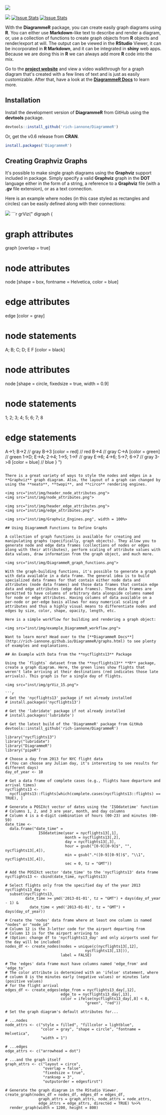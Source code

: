 <img src="inst/img/DiagrammeR.png">

![](http://cranlogs.r-pkg.org/badges/grand-total/DiagrammeR?color=brightgreen) [![Issue Stats](http://issuestats.com/github/rich-iannone/DiagrammeR/badge/pr?style=flat)](http://issuestats.com/github/rich-iannone/DiagrammeR) [![Issue Stats](http://issuestats.com/github/rich-iannone/DiagrammeR/badge/issue?style=flat)](http://issuestats.com/github/rich-iannone/DiagrammeR)

With the **DiagrammeR** package, you can create easily graph diagrams using **R**. You can either use **Markdown**-like text to describe and render a diagram, or, use a collection of functions to create graph objects from **R** objects and render/export at will. The output can be viewed in the **RStudio** Viewer, it can be incorporated in **R Markdown**, and it can be integrated in **shiny** web apps. Because we are doing this in **R** we can always add more **R** code into the mix.

Go to the [**project website**](http://rich-iannone.github.io/DiagrammeR/) and view a video walkthrough for a graph diagram that's created with a few lines of text and is just as easily customizable. After that, have a look at the [**DiagrammeR Docs**](http://rich-iannone.github.io/DiagrammeR/docs.html) to learn more. 

## Installation

Install the development version of **DiagrammeR** from GitHub using the **devtools** package.

```r
devtools::install_github('rich-iannone/DiagrammeR')
```

Or, get the v0.6 release from **CRAN**.

```r
install.packages('DiagrammeR')
```

## Creating Graphviz Graphs

It's possible to make single graph diagrams using the **Graphviz** support included in package. Simply specify a valid **Graphviz** graph in the **DOT** language either in the form of a string, a reference to a **Graphviz** file (with a **.gv** file extension), or as a text connection. 

Here is an example where nodes (in this case styled as rectangles and circles) can be easily defined along with their connections:

<img src="inst/img/grViz_2.png">
```r
grViz("
digraph {
  
  # graph attributes
  graph [overlap = true]
  
  # node attributes
  node [shape = box,
        fontname = Helvetica,
        color = blue]
  
  # edge attributes
  edge [color = gray]
  
  # node statements
  A; B; C; D; E
  F [color = black]
  
  # node attributes
  node [shape = circle,
        fixedsize = true,
        width = 0.9]
  
  # node statements
  1; 2; 3; 4; 5; 6; 7; 8

  # edge statements
  A->1; B->2                   // gray
  B->3 [color = red]           // red
  B->4                         // gray
  C->A [color = green]         // green
  1->D; E->A; 2->4; 1->5; 1->F // gray
  E->6; 4->6; 5->7; 6->7       // gray
  3->8 [color = blue]          // blue
}
")
```

There is a great variety of ways to style the nodes and edges in a **Graphviz** graph diagram. Also, the layout of a graph can changed by using the **neato**, **twopi**, and **circo** rendering engines.

<img src="inst/img/header_node_attributes.png">
<img src="inst/img/node_attributes.png">

<img src="inst/img/header_edge_attributes.png">
<img src="inst/img/edge_attributes.png">

<img src="inst/img/Graphviz_Engines.png", width = 100%>

## Using DiagrammeR Functions to Define Graphs

A collection of graph functions is available for creating and manipulating graphs (specifically, graph objects). They allow you to generate node and edge data frames (collections of nodes or edges along with their attributes), perform scaling of attribute values with data values, draw information from the graph object, and much more.

<img src="inst/img/DiagrammeR_graph_functions.png">

With the graph-building functions, it's possible to generate a graph with data available in a data frame. The general idea is to build specialized data frames for that contain either node data and attributes (node data frames) and those data frames that contain edge data and edge attributes (edge data frames). These data frames are permitted to have columns of arbitrary data alongside columns named for node or edge attributes. Having columns of data available on a per-node or per-edge basis allows for easy numerical scaling of attributes and thus a highly visual means to differentiate nodes and edges by size, color, shape, opacity, length, etc.

Here is a simple workflow for building and rendering a graph object:

<img src="inst/img/example_DiagrammeR_workflow.png">

Want to learn more? Head over to the [**DiagrammeR Docs**](http://rich-iannone.github.io/DiagrammeR/graphs.html) to see plenty of examples and explanations.

## An Example with Data from the **nycflights13** Package

Using the `flights` dataset from the **nycflights13** **R** package, create a graph diagram. Here, the green lines show flights that weren't late arriving at their destinations (red indicates those late arrivals). This graph is for a single day of flights.

<img src="inst/img/grViz_15.png">

```r
# Get the 'nycflights13' package if not already installed
# install.packages('nycflights13')
 
# Get the 'lubridate' package if not already installed
# install.packages('lubridate')
 
# Get the latest build of the 'DiagrammeR' package from GitHub
devtools::install_github('rich-iannone/DiagrammeR')
 
library("nycflights13")
library("lubridate")
library("DiagrammeR")
library("pipeR")
 
# Choose a day from 2013 for NYC flight data
# (You can choose any Julian day, it's interesting to see results for different days)
day_of_year <- 10 

# Get a data frame of complete cases (e.g., flights have departure and arrival times)
nycflights13 <-
  nycflights13::flights[which(complete.cases(nycflights13::flights) == TRUE), ]

# Generate a POSIXct vector of dates using the 'ISOdatetime' function
# Columns 1, 2, and 3 are year, month, and day columns
# Column 4 is a 4-digit combination of hours (00-23) and minutes (00-59)
date_time <-
  data.frame("date_time" =
               ISOdatetime(year = nycflights13[,1],
                           month = nycflights13[,2],
                           day = nycflights13[,3],
                           hour = gsub("[0-9][0-9]$", "", nycflights13[,4]),
                           min = gsub(".*([0-9][0-9])$", "\\1", nycflights13[,4]),
                           sec = 0, tz = "GMT"))

# Add the POSIXct vector 'date_time' to the 'nycflights13' data frame
nycflights13 <- cbind(date_time, nycflights13)

# Select flights only from the specified day of the year 2013
nycflights13_day <-
  subset(nycflights13,
         date_time >= ymd('2013-01-01', tz = "GMT") + days(day_of_year - 1) &
           date_time < ymd('2013-01-01', tz = "GMT") + days(day_of_year))

# Create the 'nodes' data frame where at least one column is named "nodes" or "node_id"
# Column 12 is the 3-letter code for the airport departing from
# Column 13 is for the airport arriving to
# (Option: change df to 'nycflights13_day' and only airports used for the day will be included)
nodes_df <- create_nodes(nodes = unique(c(nycflights13[,12],
                                    nycflights13[,13])),
                         label = FALSE)

# The 'edges' data frame must have columns named 'edge_from' and 'edge_to'
# The color attribute is determined with an 'ifelse' statement, where
# column 8 is the minutes early (negative values) or minutes late (positive values)
# for the flight arrival
edges_df <- create_edges(edge_from = nycflights13_day[,12],
                         edge_to = nycflights13_day[,13],
                         color = ifelse(nycflights13_day[,8] < 0,
                                    "green", "red"))

# Set the graph diagram's default attributes for...

# ...nodes
node_attrs <- c("style = filled", "fillcolor = lightblue",
                "color = gray", "shape = circle", "fontname = Helvetica",
                "width = 1")

# ...edges
edge_attrs <- c("arrowhead = dot")

# ...and the graph itself
graph_attrs <- c("layout = circo",
                 "overlap = false",
                 "fixedsize = true",
                 "ranksep = 3",
                 "outputorder = edgesfirst")

# Generate the graph diagram in the RStudio Viewer.
create_graph(nodes_df = nodes_df, edges_df = edges_df,
               graph_attrs = graph_attrs, node_attrs = node_attrs,
               edge_attrs = edge_attrs, directed = TRUE) %>>%
  render_graph(width = 1200, height = 800)
```


